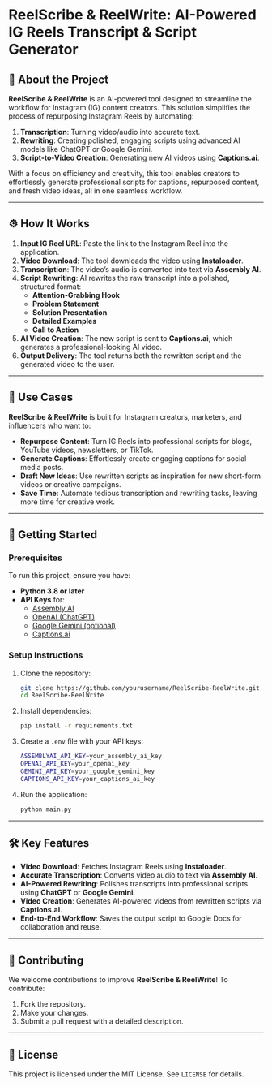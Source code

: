 # **ReelScribe & ReelWrite: AI-Powered IG Reels Transcript & Script Generator**

## 📖 **About the Project**
**ReelScribe & ReelWrite** is an AI-powered tool designed to streamline the workflow for Instagram (IG) content creators. This solution simplifies the process of repurposing Instagram Reels by automating:
1. **Transcription**: Turning video/audio into accurate text.
2. **Rewriting**: Creating polished, engaging scripts using advanced AI models like ChatGPT or Google Gemini.
3. **Script-to-Video Creation**: Generating new AI videos using **Captions.ai**.

With a focus on efficiency and creativity, this tool enables creators to effortlessly generate professional scripts for captions, repurposed content, and fresh video ideas, all in one seamless workflow.

---

## ⚙️ **How It Works**

1. **Input IG Reel URL**: Paste the link to the Instagram Reel into the application.
2. **Video Download**: The tool downloads the video using **Instaloader**.
3. **Transcription**: The video’s audio is converted into text via **Assembly AI**.
4. **Script Rewriting**: AI rewrites the raw transcript into a polished, structured format:
   - **Attention-Grabbing Hook**
   - **Problem Statement**
   - **Solution Presentation**
   - **Detailed Examples**
   - **Call to Action**
5. **AI Video Creation**: The new script is sent to **Captions.ai**, which generates a professional-looking AI video.
6. **Output Delivery**: The tool returns both the rewritten script and the generated video to the user.

---

## 🎯 **Use Cases**

**ReelScribe & ReelWrite** is built for Instagram creators, marketers, and influencers who want to:
- **Repurpose Content**: Turn IG Reels into professional scripts for blogs, YouTube videos, newsletters, or TikTok.
- **Generate Captions**: Effortlessly create engaging captions for social media posts.
- **Draft New Ideas**: Use rewritten scripts as inspiration for new short-form videos or creative campaigns.
- **Save Time**: Automate tedious transcription and rewriting tasks, leaving more time for creative work.

---

## 🚀 **Getting Started**

### **Prerequisites**
To run this project, ensure you have:
- **Python 3.8 or later**
- **API Keys** for:
  - [Assembly AI](https://www.assemblyai.com/)
  - [OpenAI (ChatGPT)](https://platform.openai.com/signup/)
  - [Google Gemini (optional)](https://cloud.google.com/ai/gemini)
  - [Captions.ai](https://captions.ai/)

### **Setup Instructions**
1. Clone the repository:
   ```bash
   git clone https://github.com/yourusername/ReelScribe-ReelWrite.git
   cd ReelScribe-ReelWrite
   ```

2. Install dependencies:
   ```bash
   pip install -r requirements.txt
   ```

3. Create a `.env` file with your API keys:
   ```bash
   ASSEMBLYAI_API_KEY=your_assembly_ai_key
   OPENAI_API_KEY=your_openai_key
   GEMINI_API_KEY=your_google_gemini_key
   CAPTIONS_API_KEY=your_captions_ai_key
   ```

4. Run the application:
   ```bash
   python main.py
   ```

---

## 🛠️ **Key Features**

- **Video Download**: Fetches Instagram Reels using **Instaloader**.
- **Accurate Transcription**: Converts video audio to text via **Assembly AI**.
- **AI-Powered Rewriting**: Polishes transcripts into professional scripts using **ChatGPT** or **Google Gemini**.
- **Video Creation**: Generates AI-powered videos from rewritten scripts via **Captions.ai**.
- **End-to-End Workflow**: Saves the output script to Google Docs for collaboration and reuse.

---

## 🤝 **Contributing**
We welcome contributions to improve **ReelScribe & ReelWrite**! To contribute:
1. Fork the repository.
2. Make your changes.
3. Submit a pull request with a detailed description.

---

## 📝 **License**
This project is licensed under the MIT License. See `LICENSE` for details.
